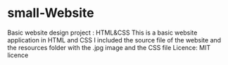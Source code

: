 # small-Website
Basic website design project : HTML&CSS
This is a basic website application in HTML and CSS
I included the source file of the website and the resources folder with the .jpg image and the CSS file
Licence: MIT licence
